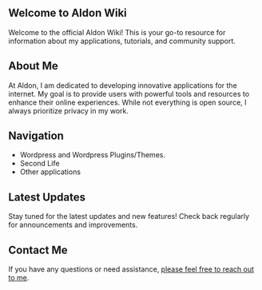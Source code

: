 ## Welcome to Aldon Wiki

Welcome to the official Aldon Wiki! This is your go-to resource for information about my applications, tutorials, and community support.

## About Me

At Aldon, I am dedicated to developing innovative applications for the internet. My goal is to provide users with powerful tools and resources to enhance their online experiences. While not everything is open source, I always prioritize privacy in my work. 

## Navigation

- Wordpress and Wordpress Plugins/Themes.
- Second Life
- Other applications

## Latest Updates

Stay tuned for the latest updates and new features! Check back regularly for announcements and improvements.

## Contact Me

If you have any questions or need assistance, [please feel free to reach out to me](mailto:tickets@jolt-7oqd9p.p.tawk.email). 